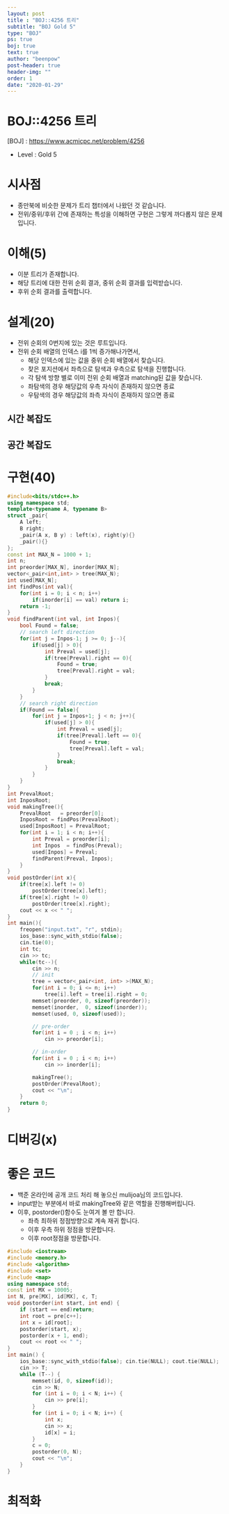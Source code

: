 ```yaml
---
layout: post
title : "BOJ::4256 트리"
subtitle: "BOJ Gold 5"
type: "BOJ"
ps: true
boj: true
text: true
author: "beenpow"
post-header: true
header-img: ""
order: 1
date: "2020-01-29"
---
```


# BOJ::4256 트리
[BOJ] : <https://www.acmicpc.net/problem/4256>
- Level : Gold 5

# 시사점
- 종만북에 비슷한 문제가 트리 챕터에서 나왔던 것 같습니다.
- 전위/중위/후위 간에 존재하는 특성을 이해하면 구현은 그렇게 까다롭지 않은 문제입니다.

# 이해(5)
- 이분 트리가 존재합니다.
- 해당 트리에 대한 전위 순회 결과, 중위 순회 결과를 입력받습니다.
- 후위 순회 결과를 출력합니다.

# 설계(20)
- 전위 순회의 0번지에 있는 것은 루트입니다.
- 전위 순회 배열의 인덱스 i를 1씩 증가해나가면서,
  - 해당 인덱스에 있는 값을 중위 순회 배열에서 찾습니다.
  - 찾은 포지션에서 좌측으로 탐색과 우측으로 탐색을 진행합니다.
  - 각 탐색 방향 별로 이미 전위 순회 배열과 matching된 값을 찾습니다.
  - 좌탐색의 경우 해당값의 우측 자식이 존재하지 않으면 종료
  - 우탐색의 경우 해당값의 좌측 자식이 존재하지 않으면 종료 

## 시간 복잡도

## 공간 복잡도

# 구현(40)

```cpp
#include<bits/stdc++.h>
using namespace std;
template<typename A, typename B>
struct _pair{
    A left;
    B right;
    _pair(A x, B y) : left(x), right(y){}
    _pair(){}
};
const int MAX_N = 1000 + 1;
int n;
int preorder[MAX_N], inorder[MAX_N];
vector<_pair<int,int> > tree(MAX_N);
int used[MAX_N];
int findPos(int val){
    for(int i = 0; i < n; i++)
        if(inorder[i] == val) return i;
    return -1;
}
void findParent(int val, int Inpos){
    bool Found = false;
    // search left direction
    for(int j = Inpos-1; j >= 0; j--){
        if(used[j] > 0){
            int Preval = used[j];
            if(tree[Preval].right == 0){
                Found = true;
                tree[Preval].right = val;
            }
            break;
        }
    }
    // search right direction
    if(Found == false){
        for(int j = Inpos+1; j < n; j++){
            if(used[j] > 0){
                int Preval = used[j];
                if(tree[Preval].left == 0){
                    Found = true;
                    tree[Preval].left = val;
                }
                break;
            }
        }
    }
}
int PrevalRoot;
int InposRoot;
void makingTree(){
    PrevalRoot   = preorder[0];
    InposRoot = findPos(PrevalRoot);
    used[InposRoot] = PrevalRoot;
    for(int i = 1; i < n; i++){
        int Preval = preorder[i];
        int Inpos  = findPos(Preval);
        used[Inpos] = Preval;
        findParent(Preval, Inpos);
    }
}
void postOrder(int x){
    if(tree[x].left != 0)
        postOrder(tree[x].left);
    if(tree[x].right != 0)
        postOrder(tree[x].right);
    cout << x << " ";
}
int main(){
    freopen("input.txt", "r", stdin);
    ios_base::sync_with_stdio(false);
    cin.tie(0);
    int tc;
    cin >> tc;
    while(tc--){
        cin >> n;
        // init
        tree = vector<_pair<int, int> >(MAX_N);
        for(int i = 0; i <= n; i++)
            tree[i].left = tree[i].right = 0;
        memset(preorder, 0, sizeof(preorder));
        memset(inorder,  0, sizeof(inorder));
        memset(used, 0, sizeof(used));

        // pre-order
        for(int i = 0 ; i < n; i++)
            cin >> preorder[i];

        // in-order
        for(int i = 0 ; i < n; i++)
            cin >> inorder[i];

        makingTree();
        postOrder(PrevalRoot);
        cout << "\n";
    }
    return 0;
}
```

# 디버깅(x)

# 좋은 코드
- 백준 온라인에 공개 코드 처리 해 놓으신 mulijoa님의 코드입니다.
- input받는 부분에서 바로 makingTree와 같은 역할을 진행해버립니다.
- 이후, postorder()함수도 눈여겨 볼 만 합니다.
  - 좌측 최하위 정점방향으로 계속 재귀 합니다.
  - 이후 우측 하위 정점을 방문합니다.
  - 이후 root정점을 방문합니다.

```cpp
#include <iostream>
#include <memory.h>
#include <algorithm>
#include <set>
#include <map>
using namespace std;
const int MX = 10005;
int N, pre[MX], id[MX], c, T;
void postorder(int start, int end) {
	if (start == end)return;
	int root = pre[c++];
	int x = id[root];
	postorder(start, x);
	postorder(x + 1, end);
	cout << root << " ";
}
int main() {
	ios_base::sync_with_stdio(false); cin.tie(NULL); cout.tie(NULL);
	cin >> T;
	while (T--) {
		memset(id, 0, sizeof(id));
		cin >> N;
		for (int i = 0; i < N; i++) {
			cin >> pre[i];
		}
		for (int i = 0; i < N; i++) {
			int x;
			cin >> x;
			id[x] = i;
		}
		c = 0;
		postorder(0, N);
		cout << "\n";
	}
}
```

# 최적화

